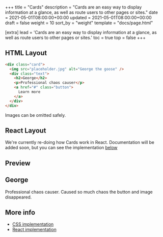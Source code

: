 +++
title = "Cards"
description = "Cards are an easy way to display information at a glance, as well as route users to other pages or sites."
date = 2021-05-01T08:00:00+00:00
updated = 2021-05-01T08:00:00+00:00
draft = false
weight = 10
sort_by = "weight"
template = "docs/page.html"

[extra]
lead = 'Cards are an easy way to display information at a glance, as well as route users to other pages or sites.'
toc = true
top = false
+++

## HTML Layout
```html
<div class="card">
  <img src="placeholder.jpg" alt="George the goose" />
  <div class="text">
    <h2>George</h2>
    <p>Professional chaos causer</p>
    <a href="#" class="button">
      Learn more
    </a>
  </div>
</div>
```
Images can be omitted safely.

## React Layout
We're currently re-doing how Cards work in React. Documentation will be added soon, but you can see the implementation [below](#more-info)

## Preview
<div class="card">
  <div class="text">
    <h2>George</h2>
    <p>Professional chaos causer. Caused so much chaos the button and image disappeared.</p>
  </div>
</div>

## More info
- [CSS implementation](https://github.com/designbylunar/cupid-ui/blob/main/css/src/layout/card.css)
- [React implementation](https://github.com/designbylunar/cupid-ui/blob/main/react/src/components/layout/card.tsx)


